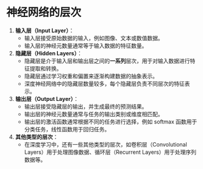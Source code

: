 # 神经网络的层次

1. **输入层（Input Layer）**：
   - 输入层接受原始数据的输入，例如图像、文本或数值数据。
   - 输入层的神经元数量通常等于输入数据的特征数量。
2. **隐藏层（Hidden Layers）**：
   - 隐藏层是介于输入层和输出层之间的**一系列**层次，用于对输入数据进行特征提取和转换。
   - 隐藏层通过学习权重和偏置来逐渐构建数据的抽象表示。
   - 深度神经网络中的隐藏层数量较多，每个隐藏层负责不同层次的特征表示。
3. **输出层（Output Layer）**：
   - 输出层接受隐藏层的输出，并生成最终的预测结果。
   - 输出层的神经元数量通常与任务的输出类别或维度相匹配。
   - 输出层的激活函数通常根据不同的任务进行选择，例如 softmax 函数用于分类任务，线性函数用于回归任务。
4. **其他类型的层次**：
   - 在深度学习中，还有一些其他类型的层次，如卷积层（Convolutional Layers）用于处理图像数据、循环层（Recurrent Layers）用于处理序列数据等。
